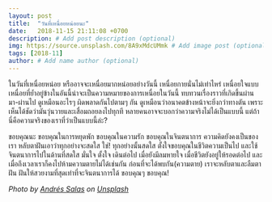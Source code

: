 ```yaml
---
layout: post
title:  "วันที่เหนื่อยหน่อยนะ"
date:   2018-11-15 21:11:08 +0700
description: # Add post description (optional)
img: https://source.unsplash.com/8A9xMdcUMmk # Add image post (optional)
tags: [2018-11]
author: # Add name author (optional)
---
```

ในวันที่เหนื่อยหน่อย หรืออาจจะเหนื่อยมากหน่อยอย่างวันนี้ เหนื่อยกายนั่นไม่เท่าไหร่ เหนื่อยใจแบบเหนื่อยที่ย้ำอยู่ข้างในอันนี้น่าจะเป็นความหมายของการเหนื่อยในวันนี้ ทบทวนเรื่องราวที่เกิดขึ้นผ่านมา-ผ่านไป ดูเหมือนอะไรๆ ผิดพลาดกันไปตามๆ กัน ดูเหมือนว่าอนาคตข้างหน้าจะยิ่งกว่าทางตัน เพราะเห็นได้ชัดว่ามันวุ่นวายและเสื่อมถอยลงไปทุกที หลายคนอาจจะบอกว่าความจริงไม่ได้เป็นแบบนี้ แต่ถ้านี่คือความจริงของเราที่ว่าเป็นแบบนี้ล่ะ?

ขอบคุณนะ ขอบคุณในการหยุดพัก ขอบคุณในความรัก ขอบคุณในจินตนาการ ความคิดยังคงเป็นของเรา หลับตาฝันเอาว่าทุกอย่างจะสดใส ใช่! ทุกอย่างนั้นสดใส ตั้งใจขอบคุณในชีวิตความเป็นไป และใช้จินตนาการไปในด้านที่สดใส มั่นใจ ตั้งใจ เดินต่อไป เมื่อยังมีลมหายใจ เมื่อชีวิตยังอยู่ให้รอดต่อไป และเมื่อถึงเวลาเราก็คงไปห้ามความตายไม่ได้เช่นกัน ก่อนที่จะได้พบกัน(ความตาย) เราจะหลับตาและลืมตาฝัน ฝันให้สวยงามที่สุดเท่าที่จะจินตนาการได้ ขอบคุณๆ ขอบคุณ!

*Photo by [Andrés Salas](https://unsplash.com/@andressalas) on [Unsplash](https://unsplash.com/)*
